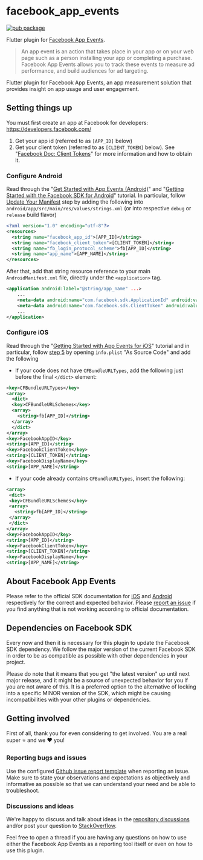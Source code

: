 # facebook_app_events

[![pub package](https://img.shields.io/pub/v/facebook_app_events.svg)](https://pub.dartlang.org/packages/facebook_app_events)

Flutter plugin for [Facebook App Events](https://developers.facebook.com/docs/app-events).

> An app event is an action that takes place in your app or on your web page such as a person installing your app or completing a purchase. Facebook App Events allows you to track these events to measure ad performance, and build audiences for ad targeting.

Flutter plugin for Facebook App Events, an app measurement solution that provides insight on app usage and user engagement.

## Setting things up

You must first create an app at Facebook for developers: https://developers.facebook.com/

1. Get your app id (referred to as `[APP_ID]` below)
2. Get your client token (referred to as `[CLIENT_TOKEN]` below).
   See "[Facebook Doc: Client Tokens](https://developers.facebook.com/docs/facebook-login/guides/access-tokens#clienttokens)" for more information and how to obtain it.


### Configure Android

Read through the "[Get Started with App Events (Android)](https://developers.facebook.com/docs/app-events/getting-started-app-events-android)" and "[Getting Started with the Facebook SDK for Android](https://developers.facebook.com/docs/android/getting-started)" tutorial. In particular, follow [Update Your Manifest](https://developers.facebook.com/docs/android/getting-started#add-app_id) step by adding the following into `android/app/src/main/res/values/strings.xml` (or into respective `debug` or `release` build flavor)  

```xml
<?xml version="1.0" encoding="utf-8"?>
<resources>
  <string name="facebook_app_id">[APP_ID]</string>
  <string name="facebook_client_token">[CLIENT_TOKEN]</string>
  <string name="fb_login_protocol_scheme">fb[APP_ID]</string>
  <string name="app_name">[APP_NAME]</string>
</resources>
```

After that, add that string resource reference to your main `AndroidManifest.xml` file, directly under the `<application>` tag.

```xml
<application android:label="@string/app_name" ...>
    ...
   	<meta-data android:name="com.facebook.sdk.ApplicationId" android:value="@string/facebook_app_id"/>
   	<meta-data android:name="com.facebook.sdk.ClientToken" android:value="@string/facebook_client_token"/>
    ...
</application>
```

### Configure iOS

Read through the "[Getting Started with App Events for iOS](https://developers.facebook.com/docs/app-events/getting-started-app-events-ios)" tutorial and in particular, follow [step 5](https://developers.facebook.com/docs/app-events/getting-started-app-events-ios#step-5--configure-your-project) by opening `info.plist` "As Source Code" and add the following

- If your code does not have `CFBundleURLTypes`, add the following just before the final `</dict>` element:

```xml
<key>CFBundleURLTypes</key>
<array>
  <dict>
  <key>CFBundleURLSchemes</key>
  <array>
    <string>fb[APP_ID]</string>
  </array>
  </dict>
</array>
<key>FacebookAppID</key>
<string>[APP_ID]</string>
<key>FacebookClientToken</key>
<string>[CLIENT_TOKEN]</string>
<key>FacebookDisplayName</key>
<string>[APP_NAME]</string>
```

- If your code already contains `CFBundleURLTypes`, insert the following:

```xml
<array>
 <dict>
 <key>CFBundleURLSchemes</key>
 <array>
   <string>fb[APP_ID]</string>
 </array>
 </dict>
</array>
<key>FacebookAppID</key>
<string>[APP_ID]</string>
<key>FacebookClientToken</key>
<string>[CLIENT_TOKEN]</string>
<key>FacebookDisplayName</key>
<string>[APP_NAME]</string>
```

## About Facebook App Events

Please refer to the official SDK documentation for
[iOS](https://developers.facebook.com/docs/reference/iossdk/current/FBSDKCoreKit/classes/fbsdkappevents.html)
and
[Android](https://developers.facebook.com/docs/reference/androidsdk/current/facebook/com/facebook/appevents/appeventslogger.html) respectively for the correct and expected behavior. Please
[report an issue](https://github.com/oddbit/flutter_facebook_app_events/issues)
if you find anything that is not working according to official documentation.

## Dependencies on Facebook SDK
Every now and then it is necessary for this plugin to update the Facebook SDK dependency. We follow the major
version of the current Facebook SDK in order to be as compatible as possible with other dependencies in your
project. 

Please do note that it means that you get "the latest version" up until next major release, and it might
be a source of unexpected behavior for you if you are not aware of this. It is a preferred option to the
alternative of locking into a specific MINOR version of the SDK, which might be causing incompatibilities 
with your other plugins or dependencies.


## Getting involved
First of all, thank you for even considering to get involved. You are a real super :star:  and we :heart:  you!

### Reporting bugs and issues
Use the configured [Github issue report template](https://github.com/oddbit/flutter_facebook_app_events/issues/new?assignees=&labels=&template=bug_report.md&title=) when reporting an issue. Make sure to state your observations and expectations
as objectively and informative as possible so that we can understand your need and be able to troubleshoot.

### Discussions and ideas
We're happy to discuss and talk about ideas in the
[repository discussions](https://github.com/oddbit/flutter_facebook_app_events/discussions) and/or post your
question to [StackOverflow](https://stackoverflow.com/search?q=facebook+app+events+flutter).

Feel free to open a thread if you are having any questions on how to use either the Facebook App Events as a reporting tool
itself or even on how to use this plugin. 
